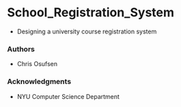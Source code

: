 # School_Registration_System

* Designing a university course registration system

### Authors

* Chris Osufsen 

### Acknowledgments

* NYU Computer Science Department
